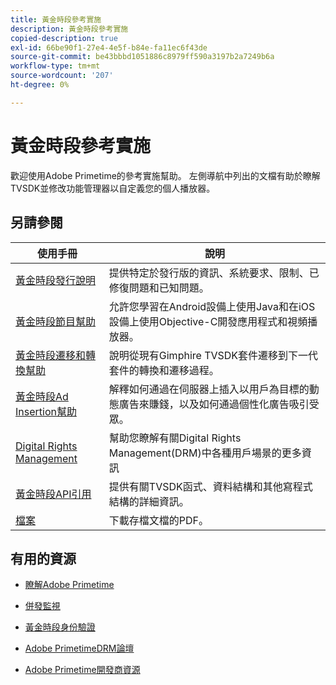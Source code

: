 ```yaml
---
title: 黃金時段參考實施
description: 黃金時段參考實施
copied-description: true
exl-id: 66be90f1-27e4-4e5f-b84e-fa11ec6f43de
source-git-commit: be43bbbd1051886c8979ff590a3197b2a7249b6a
workflow-type: tm+mt
source-wordcount: '207'
ht-degree: 0%

---
```


# 黃金時段參考實施

歡迎使用Adobe Primetime的參考實施幫助。 左側導航中列出的文檔有助於瞭解TVSDK並修改功能管理器以自定義您的個人播放器。

## 另請參閱

| 使用手冊 | 說明 |
|--- |--- |
| [黃金時段發行說明](/help/release-notes/home.md) | 提供特定於發行版的資訊、系統要求、限制、已修復問題和已知問題。 |
| [黃金時段節目幫助](/help/programming/home.md) | 允許您學習在Android設備上使用Java和在iOS設備上使用Objective-C開發應用程式和視頻播放器。 |
| [黃金時段遷移和轉換幫助](/help/migration-guides/home.md) | 說明從現有Gimphire TVSDK套件遷移到下一代套件的轉換和遷移過程。 |
| [黃金時段Ad Insertion幫助](/help/primetime-ad-insertion/home.md) | 解釋如何通過在伺服器上插入以用戶為目標的動態廣告來賺錢，以及如何通過個性化廣告吸引受眾。 |
| [Digital Rights Management](/help/digital-rights-management/home.md) | 幫助您瞭解有關Digital Rights Management(DRM)中各種用戶場景的更多資訊 |
| [黃金時段API引用](/help/reference/api-references.md) | 提供有關TVSDK函式、資料結構和其他寫程式結構的詳細資訊。 |
| [檔案](https://helpx.adobe.com/primetime/archives.html) | 下載存檔文檔的PDF。 |

## 有用的資源

* [瞭解Adobe Primetime](https://www.adobe.com/in/marketing/primetime.html)

* [併發監視](https://tve.helpdocsonline.com/concurrency-monitoring-introduction)

* [黃金時段身份驗證](https://tve.helpdocsonline.com/home)

* [Adobe PrimetimeDRM論壇](https://forums.adobe.com/community/adobe_access)

* [Adobe Primetime開發商資源](https://www.adobe.com/devnet/primetime.html)
